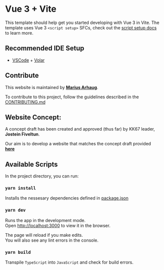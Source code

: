 # Vue 3 + Vite

This template should help get you started developing with Vue 3 in Vite. The template uses Vue 3 `<script setup>` SFCs, check out the [script setup docs](https://v3.vuejs.org/api/sfc-script-setup.html#sfc-script-setup) to learn more.

## Recommended IDE Setup

- [VSCode](https://code.visualstudio.com/) + [Volar](https://marketplace.visualstudio.com/items?itemName=johnsoncodehk.volar)

## Contribute

This website is maintained by [**Marius Arhaug**](https://www.github.com/MariusArhaug).

To contribute to this project, follow the guidelines described in the [CONTRIBUTING.md](./CONTRIBUTING.md)

## Website Concept: 

A concept draft has been created and approved (thus far) by KK67 leader, **Jostein Fiveltun**.  

Our aim is to develop a website that matches the concept draft provided [**here**](./assets/)


## Available Scripts

In the project directory, you can run:

### `yarn install`

Installs the nessesary dependencies defined in [package.json](package.json)

### `yarn dev`

Runs the app in the development mode.\
Open [http://localhost:3000](http://localhost:3000) to view it in the browser.

The page will reload if you make edits.\
You will also see any lint errors in the console.

### `yarn build`

Transpile `TypeScript` into `JavaScript` and check for build errors.
